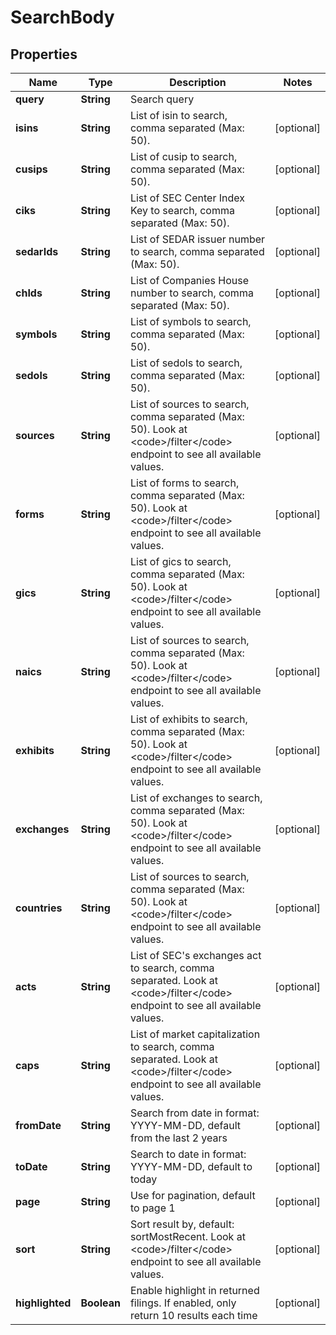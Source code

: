 

# SearchBody


## Properties

| Name | Type | Description | Notes |
|------------ | ------------- | ------------- | -------------|
|**query** | **String** | Search query |  |
|**isins** | **String** | List of isin to search, comma separated (Max: 50). |  [optional] |
|**cusips** | **String** | List of cusip to search, comma separated (Max: 50). |  [optional] |
|**ciks** | **String** | List of SEC Center Index Key to search, comma separated (Max: 50). |  [optional] |
|**sedarIds** | **String** | List of SEDAR issuer number to search, comma separated (Max: 50). |  [optional] |
|**chIds** | **String** | List of Companies House number to search, comma separated (Max: 50). |  [optional] |
|**symbols** | **String** | List of symbols to search, comma separated (Max: 50). |  [optional] |
|**sedols** | **String** | List of sedols to search, comma separated (Max: 50). |  [optional] |
|**sources** | **String** | List of sources to search, comma separated (Max: 50). Look at &lt;code&gt;/filter&lt;/code&gt; endpoint to see all available values. |  [optional] |
|**forms** | **String** | List of forms to search, comma separated (Max: 50). Look at &lt;code&gt;/filter&lt;/code&gt; endpoint to see all available values. |  [optional] |
|**gics** | **String** | List of gics to search, comma separated (Max: 50). Look at &lt;code&gt;/filter&lt;/code&gt; endpoint to see all available values. |  [optional] |
|**naics** | **String** | List of sources to search, comma separated (Max: 50). Look at &lt;code&gt;/filter&lt;/code&gt; endpoint to see all available values. |  [optional] |
|**exhibits** | **String** | List of exhibits to search, comma separated (Max: 50). Look at &lt;code&gt;/filter&lt;/code&gt; endpoint to see all available values. |  [optional] |
|**exchanges** | **String** | List of exchanges to search, comma separated (Max: 50). Look at &lt;code&gt;/filter&lt;/code&gt; endpoint to see all available values. |  [optional] |
|**countries** | **String** | List of sources to search, comma separated (Max: 50). Look at &lt;code&gt;/filter&lt;/code&gt; endpoint to see all available values. |  [optional] |
|**acts** | **String** | List of SEC&#39;s exchanges act to search, comma separated. Look at &lt;code&gt;/filter&lt;/code&gt; endpoint to see all available values. |  [optional] |
|**caps** | **String** | List of market capitalization to search, comma separated. Look at &lt;code&gt;/filter&lt;/code&gt; endpoint to see all available values. |  [optional] |
|**fromDate** | **String** | Search from date in format: YYYY-MM-DD, default from the last 2 years |  [optional] |
|**toDate** | **String** | Search to date in format: YYYY-MM-DD, default to today |  [optional] |
|**page** | **String** | Use for pagination, default to page 1 |  [optional] |
|**sort** | **String** | Sort result by, default: sortMostRecent. Look at &lt;code&gt;/filter&lt;/code&gt; endpoint to see all available values. |  [optional] |
|**highlighted** | **Boolean** | Enable highlight in returned filings. If enabled, only return 10 results each time |  [optional] |



